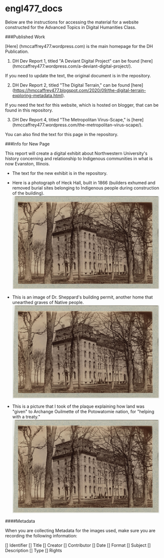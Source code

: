 # engl477_docs

Below are the instructions for accessing the material for a website constructed for the  Advanced Topics in Digital Humanities Class.

###Published Work

[Here] (hmccaffrey477.wordpress.com) is the main homepage for the DH Publication.

1. DH Dev Report 1, titled "A Deviant Digital Project" can be found [here] (hmccaffrey477.wordpress.com/a-deviant-digital-project/).

If you need to update the text, the original document is in the repository.

2. DH Dev Report 2, titled "The Digital Terrain," can be found [here] (https://hmccaffrey477.blogspot.com/2020/09/the-digital-terrain-exploring-metadata.html).

If you need the text for this website, which is hosted on blogger, that can be found in this repository.

3. DH Dev Report 4, titled "The Metropolitan Virus-Scape," is [here] (hmccaffrey477.wordpress.com/the-metropolitan-virus-scape/).

You can also find the text for this page in the repository.

###Info for New Page

This report will create a digital exhibit about Northwestern University's history concerning and relationship to Indigenous communities in what is now Evanston, Illinois.

* The text for the new exhibit is in the repository. 

* Here is a photograph of Heck Hall, built in 1866 (builders exhumed and removed burial sites belonging to Indigenous people during construction of the building).
![alt text][logo]

[logo]: https://raw.githubusercontent.com/hopemccaffrey/engl477_docs/main/heck%20hall.jpg "Heck Hall"

* This is an image of Dr. Sheppard's building permit, another home that unearthed graves of Native people.
![alt text][logo]

[logo]: https://raw.githubusercontent.com/hopemccaffrey/engl477_docs/main/225-Greenwood-building-permit-001-e1569443601296.jpg
"Sheppard Building Permit"


* This is a picture that I took of the plaque explaining how land was "given" to Archange Ouilmette of the Potowatomie nation, for "helping with a treaty."
![alt text][logo]

[logo]: https://raw.githubusercontent.com/hopemccaffrey/engl477_docs/main/IMG_1469.JPG "Archange Ouilmette Sign"
 
####Metadata

When you are collecting Metadata for the images used, make sure you are recording the following information:

[] Identifier
[] Title
[] Creator
[] Contributor
[] Date
[] Format
[] Subject
[] Description 
[] Type
[] Rights
